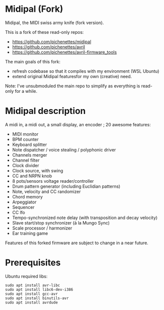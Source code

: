 # Midipal (Fork)

Midipal, the MIDI swiss army knife (fork version).

This is a fork of these read-only repos:
- https://github.com/pichenettes/midipal
- https://github.com/pichenettes/avril
- https://github.com/pichenettes/avril-firmware_tools

The main goals of this fork:
- refresh codebase so that it compiles with my environment (WSL Ubuntu)
- extend original Midipal featuresfor my own (creative) need.

Note: I've unsubmoduled the main repo to simplify as everything is read-only for a while.

# Midipal description

A midi in, a midi out, a small display, an encoder ; 20 awesome features:

* MIDI monitor
* BPM counter
* Keyboard splitter
* Note dispatcher / voice stealing / polyphonic driver
* Channels merger
* Channel filter
* Clock divider
* Clock source, with swing
* CC and NRPN knob
* 8 pots/sensors voltage reader/controller
* Drum pattern generator (including Euclidian patterns)
* Note, velocity and CC randomizer
* Chord memory
* Arpeggiator
* Sequencer
* CC lfo
* Tempo-synchronized note delay (with transposition and decay velocity)
* Slave start/stop synchronizer (à la Mungo Sync)
* Scale processor / harmonizer
* Ear training game

Features of this forked firmware are subject to change in a near future.

# Prerequisites

Ubuntu required libs:

```
sudo apt install avr-libc
sudo apt install libc6-dev-i386
sudo apt install gcc-avr
sudo apt install binutils-avr
sudo apt install avrdude
```
